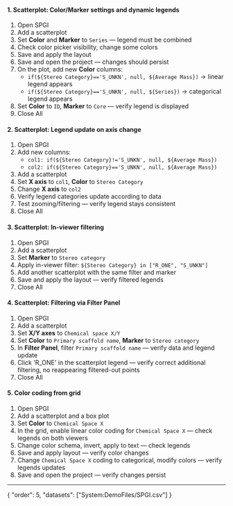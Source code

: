 #### 1. Scatterplot: Color/Marker settings and dynamic legends

1. Open SPGI
2. Add a scatterplot
3. Set **Color** and **Marker** to `Series` — legend must be combined
4. Check color picker visibility, change some colors
5. Save and apply the layout
6. Save and open the project — changes should persist
7. On the plot, add new **Color** columns:
   - `if(${Stereo Category}=='S_UNKN', null, ${Average Mass})` → linear legend appears
   - `if(${Stereo Category}=='S_UNKN', null, ${Series})` → categorical legend appears
8. Set **Color** to `ID`, **Marker** to `Core` — verify legend is displayed
9. Close All

#### 2. Scatterplot: Legend update on axis change

1. Open SPGI
2. Add new columns:
   - `col1: if(${Stereo Category}!='S_UNKN', null, ${Average Mass})`
   - `col2: if(${Stereo Category}=='S_UNKN', null, ${Average Mass})`
3. Add a scatterplot
4. Set **X axis** to `col1`, **Color** to `Stereo Category`
5. Change **X axis** to `col2`
6. Verify legend categories update according to data
7. Test zooming/filtering — verify legend stays consistent
8. Close All

#### 3. Scatterplot: In-viewer filtering

1. Open SPGI
2. Add a scatterplot
3. Set **Marker** to `Stereo category`
4. Apply in-viewer filter: `${Stereo Category} in ["R_ONE", "S_UNKN"]`
5. Add another scatterplot with the same filter and marker
6. Save and apply the layout — verify filtered legends
7. Close All

#### 4. Scatterplot: Filtering via Filter Panel

1. Open SPGI
2. Add a scatterplot
3. Set **X/Y axes** to `Chemical space X/Y`
4. Set **Color** to `Primary scaffold name`, **Marker** to `Stereo category`
5. In **Filter Panel**, filter `Primary scaffold name` — verify data and legend update
6. Click 'R_ONE' in the scatterplot legend — verify correct additional filtering, no reappearing filtered-out points
7. Close All

#### 5. Color coding from grid

1. Open SPGI
2. Add a scatterplot and a box plot
3. Set **Color** to `Chemical Space X`
4. In the grid, enable linear color coding for `Chemical Space X` — check legends on both viewers
5. Change color schema, invert, apply to text — check legends
6. Save and apply layout — verify color changes
7. Change `Chemical Space X` coding to categorical, modify colors — verify legends updates
8. Save and open the project — verify changes persist

---
{
  "order": 5,
  "datasets": ["System:DemoFiles/SPGI.csv"]
}